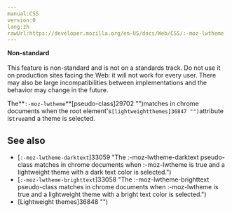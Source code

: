 ```yaml
---
manual:CSS
version:0
lang:zh
rawUrl:https://developer.mozilla.org/en-US/docs/Web/CSS/:-moz-lwtheme
---
```






**Non-standard**<br></br>This feature is non-standard and is not on a standards track. Do not use it on production sites facing the Web: it will not work for every user. There may also be large incompatibilities between implementations and the behavior may change in the future.





The**`:-moz-lwtheme`**[pseudo-class]29702 "")matches in chrome documents when the root element&#39;s`[lightweightthemes]36847 "")`attribute is`true`and a theme is selected.


## See also<a name="See_also"></a>

* [`:-moz-lwtheme-darktext`]33059 "The :-moz-lwtheme-darktext pseudo-class matches in chrome documents when :-moz-lwtheme is true and a lightweight theme with a dark text color is selected.")
* [`:-moz-lwtheme-brighttext`]33058 "The :-moz-lwtheme-brighttext pseudo-class matches in chrome documents when :-moz-lwtheme is true and a lightweight theme with a bright text color is selected.")
* [Lightweight themes]36848 "")



